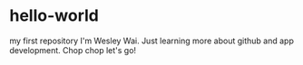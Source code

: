 # hello-world
my first repository
I'm Wesley Wai. Just learning more about github and app development.
Chop chop let's go!
